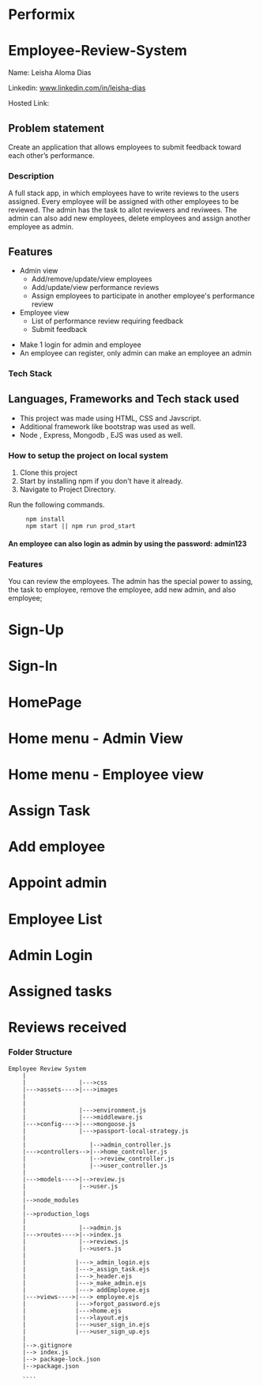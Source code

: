 # Performix
# Employee-Review-System

Name: Leisha Aloma Dias

Linkedin: www.linkedin.com/in/leisha-dias

Hosted Link: 

## Problem statement
Create an application that allows employees to submit feedback toward each other’s performance.

### Description

A full stack app, in which employees have to write reviews to the users assigned.
Every employee will be assigned with other employees to be reviewed.
The admin has the task to allot reviewers and reviwees. The admin can also add new employees, delete employees and assign another employee as admin.

## Features
- Admin view
  - Add/remove/update/view employees
  - Add/update/view performance reviews
  - Assign employees to participate in another employee's performance review
- Employee view
  - List of performance review requiring feedback
  - Submit feedback
* Make 1 login for admin and employee
* An employee can register, only admin can make an employee an admin

### Tech Stack
## Languages, Frameworks and Tech stack used
- This project was made using HTML, CSS and Javscript.
- Additional framework like bootstrap was used as well.
- Node , Express, Mongodb , EJS was used as well.

### How to setup the project on local system

  1. Clone this project
  2. Start by installing npm if you don't have it already.
  3. Navigate to Project Directory.

Run the following commands.
   ```` 
        npm install 
        npm start || npm run prod_start
   ````

#### An employee can also login as admin by using the password: admin123

### Features

  You can review the employees. The admin has the special power to assing, the task to employee, remove the employee, add new admin, and also employee;
  
  # Sign-Up
  

  # Sign-In
  

  # HomePage
  
  
  # Home menu - Admin View
  

  # Home menu - Employee view
  
  
  # Assign Task
  

  # Add employee
  

  # Appoint admin
  
  
  # Employee List
  
  
  # Admin Login
  

  # Assigned tasks
  

  # Reviews received
  

### Folder Structure

```
Employee Review System
    |
    |               |--->css
    |--->assets---->|--->images
    |             
    |
    |               |--->environment.js
    |               |--->middleware.js
    |--->config---->|--->mongoose.js
    |               |--->passport-local-strategy.js
    |
    |                  |-->admin_controller.js
    |--->controllers-->|-->home_controller.js
    |                  |-->review_controller.js
    |                  |-->user_controller.js
    |
    |--->models---->|-->review.js
    |               |-->user.js
    |
    |-->node_modules
    |
    |-->production_logs
    |
    |               |-->admin.js
    |--->routes---->|-->index.js
    |               |-->reviews.js
    |               |-->users.js
    |
    |              |--->_admin_login.ejs
    |              |--->_assign_task.ejs
    |              |--->_header.ejs
    |              |--->_make_admin.ejs
    |              |---> addEmployee.ejs
    |--->views---->|---> employee.ejs
    |              |--->forgot_password.ejs
    |              |--->home.ejs
    |              |--->layout.ejs
    |              |--->user_sign_in.ejs
    |              |--->user_sign_up.ejs
    |
    |-->.gitignore
    |--> index.js
    |--> package-lock.json
    |-->package.json
    
    ````
